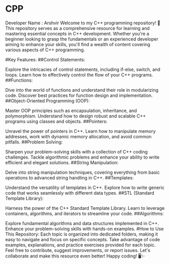 # CPP
Developer Name : Arshvir
Welcome to my C++ programming repository! 🚀 This repository serves as a comprehensive resource for learning and mastering essential concepts in C++ development. Whether you're a beginner looking to grasp the fundamentals or an experienced developer aiming to enhance your skills, you'll find a wealth of content covering various aspects of C++ programming.

#Key Features:
##Control Statements:

Explore the intricacies of control statements, including if-else, switch, and loops. Learn how to effectively control the flow of your C++ programs.
##Functions:

Dive into the world of functions and understand their role in modularizing code. Discover best practices for function design and implementation.
##Object-Oriented Programming (OOP):

Master OOP principles such as encapsulation, inheritance, and polymorphism. Understand how to design robust and scalable C++ programs using classes and objects.
##Pointers:

Unravel the power of pointers in C++. Learn how to manipulate memory addresses, work with dynamic memory allocation, and avoid common pitfalls.
##Problem Solving:

Sharpen your problem-solving skills with a collection of C++ coding challenges. Tackle algorithmic problems and enhance your ability to write efficient and elegant solutions.
##String Manipulation:

Delve into string manipulation techniques, covering everything from basic operations to advanced string handling in C++.
##Templates:

Understand the versatility of templates in C++. Explore how to write generic code that works seamlessly with different data types.
##STL (Standard Template Library):

Harness the power of the C++ Standard Template Library. Learn to leverage containers, algorithms, and iterators to streamline your code.
##Algorithms:

Explore fundamental algorithms and data structures implemented in C++. Enhance your problem-solving skills with hands-on examples.
#How to Use This Repository:
Each topic is organized into dedicated folders, making it easy to navigate and focus on specific concepts.
Take advantage of code examples, explanations, and practice exercises provided for each topic.
Feel free to contribute, suggest improvements, or report issues. Let's collaborate and make this resource even better!
Happy coding! 🖥️✨
